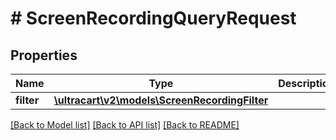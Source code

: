 # # ScreenRecordingQueryRequest

## Properties

Name | Type | Description | Notes
------------ | ------------- | ------------- | -------------
**filter** | [**\ultracart\v2\models\ScreenRecordingFilter**](ScreenRecordingFilter.md) |  | [optional]

[[Back to Model list]](../../README.md#models) [[Back to API list]](../../README.md#endpoints) [[Back to README]](../../README.md)
